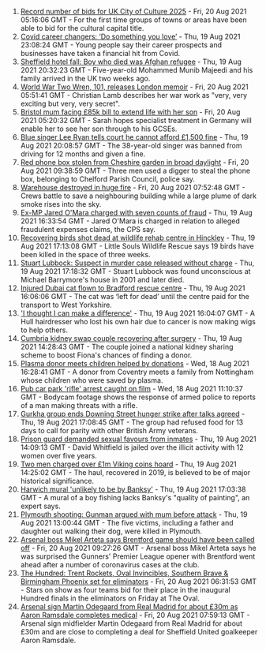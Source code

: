1. [Record number of bids for UK City of Culture 2025](https://www.bbc.co.uk/news/uk-england-58272630) - Fri, 20 Aug 2021 05:16:06 GMT - For the first time groups of towns or areas have been able to bid for the cultural capital title.
2. [Covid career changers: ‘Do something you love’](https://www.bbc.co.uk/news/business-58273913) - Thu, 19 Aug 2021 23:08:24 GMT - Young people say their career prospects and businesses have taken a financial hit from Covid.
3. [Sheffield hotel fall: Boy who died was Afghan refugee](https://www.bbc.co.uk/news/uk-england-south-yorkshire-58269533) - Thu, 19 Aug 2021 20:32:23 GMT - Five-year-old Mohammed Munib Majeedi and his family arrived in the UK two weeks ago.
4. [World War Two Wren, 101, releases London memoir](https://www.bbc.co.uk/news/uk-england-london-58271337) - Fri, 20 Aug 2021 05:51:41 GMT - Christian Lamb describes her war work as "very, very exciting but very, very secret".
5. [Bristol mum facing £85k bill to extend life with her son](https://www.bbc.co.uk/news/uk-england-bristol-58017220) - Fri, 20 Aug 2021 05:20:32 GMT - Sarah hopes specialist treatment in Germany will enable her to see her son through to his GCSEs.
6. [Blue singer Lee Ryan tells court he cannot afford £1,500 fine](https://www.bbc.co.uk/news/uk-england-cambridgeshire-58274941) - Thu, 19 Aug 2021 20:08:57 GMT - The 38-year-old singer was banned from driving for 12 months and given a fine.
7. [Red phone box stolen from Cheshire garden in broad daylight](https://www.bbc.co.uk/news/uk-england-manchester-58280733) - Fri, 20 Aug 2021 09:38:59 GMT - Three men used a digger to steal the phone box, belonging to Chelford Parish Council, police say.
8. [Warehouse destroyed in huge fire](https://www.bbc.co.uk/news/uk-england-coventry-warwickshire-58279006) - Fri, 20 Aug 2021 07:52:48 GMT - Crews battle to save a neighbouring building while a large plume of dark smoke rises into the sky.
9. [Ex-MP Jared O'Mara charged with seven counts of fraud](https://www.bbc.co.uk/news/uk-england-south-yorkshire-58272878) - Thu, 19 Aug 2021 16:33:54 GMT - Jared O'Mara is charged in relation to alleged fraudulent expenses claims, the CPS say.
10. [Recovering birds shot dead at wildlife rehab centre in Hinckley](https://www.bbc.co.uk/news/uk-england-leicestershire-58268261) - Thu, 19 Aug 2021 17:13:08 GMT - Little Souls Wildlife Rescue says 19 birds have been killed in the space of three weeks.
11. [Stuart Lubbock: Suspect in murder case released without charge](https://www.bbc.co.uk/news/uk-england-essex-58273900) - Thu, 19 Aug 2021 17:18:32 GMT - Stuart Lubbock was found unconscious at Michael Barrymore's house in 2001 and later died.
12. [Injured Dubai cat flown to Bradford rescue centre](https://www.bbc.co.uk/news/uk-england-leeds-58273901) - Thu, 19 Aug 2021 16:06:06 GMT - The cat was ‘left for dead’ until the centre paid for the transport to West Yorkshire.
13. ['I thought I can make a difference'](https://www.bbc.co.uk/news/uk-england-humber-58274021) - Thu, 19 Aug 2021 16:04:07 GMT - A Hull hairdresser who lost his own hair due to cancer is now making wigs to help others.
14. [Cumbria kidney swap couple recovering after surgery](https://www.bbc.co.uk/news/uk-england-cumbria-58272857) - Thu, 19 Aug 2021 14:28:43 GMT - The couple joined a national kidney sharing scheme to boost Fiona's chances of finding a donor.
15. [Plasma donor meets children helped by donations](https://www.bbc.co.uk/news/uk-england-coventry-warwickshire-58261942) - Wed, 18 Aug 2021 16:28:41 GMT - A donor from Coventry meets a family from Nottingham whose children who were saved by plasma.
16. [Pub car park 'rifle' arrest caught on film](https://www.bbc.co.uk/news/uk-england-norfolk-58258077) - Wed, 18 Aug 2021 11:10:37 GMT - Bodycam footage shows the response of armed police to reports of a man making threats with a rifle.
17. [Gurkha group ends Downing Street hunger strike after talks agreed](https://www.bbc.co.uk/news/uk-england-hampshire-58274264) - Thu, 19 Aug 2021 17:08:45 GMT - The group had refused food for 13 days to call for parity with other British Army veterans.
18. [Prison guard demanded sexual favours from inmates](https://www.bbc.co.uk/news/uk-england-tyne-58268531) - Thu, 19 Aug 2021 14:09:13 GMT - David Whitfield is jailed over the illicit activity with 12 women over five years.
19. [Two men charged over £1m Viking coins hoard](https://www.bbc.co.uk/news/uk-england-tyne-58268540) - Thu, 19 Aug 2021 14:25:02 GMT - The haul, recovered in 2019, is believed to be of major historical significance.
20. [Harwich mural 'unlikely to be by Banksy'](https://www.bbc.co.uk/news/uk-england-essex-58270629) - Thu, 19 Aug 2021 17:03:38 GMT - A mural of a boy fishing lacks Banksy's "quality of painting", an expert says.
21. [Plymouth shooting: Gunman argued with mum before attack](https://www.bbc.co.uk/news/uk-england-devon-58260590) - Thu, 19 Aug 2021 13:00:44 GMT - The five victims, including a father and daughter out walking their dog, were killed in Plymouth.
22. [Arsenal boss Mikel Arteta says Brentford game should have been called off](https://www.bbc.co.uk/sport/football/58279516) - Fri, 20 Aug 2021 09:27:26 GMT - Arsenal boss Mikel Arteta says he was surprised the Gunners' Premier League opener with Brentford went ahead after a number of coronavirus cases at the club.
23. [The Hundred: Trent Rockets, Oval Invincibles, Southern Brave & Birmingham Phoenix set for eliminators](https://www.bbc.co.uk/sport/cricket/58256668) - Fri, 20 Aug 2021 06:31:53 GMT - Stars on show as four teams bid for their place in the inaugural Hundred finals in the eliminators on Friday at The Oval.
24. [Arsenal sign Martin Odegaard from Real Madrid for about £30m as Aaron Ramsdale completes medical](https://www.bbc.co.uk/sport/football/58279217) - Fri, 20 Aug 2021 07:59:13 GMT - Arsenal sign midfielder Martin Odegaard from Real Madrid for about £30m and are close to completing a deal for Sheffield United goalkeeper Aaron Ramsdale.
